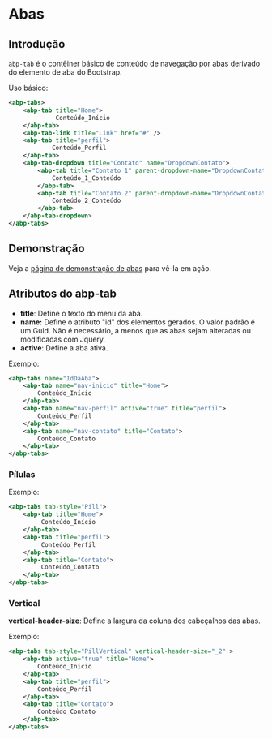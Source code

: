 # Abas

## Introdução

`abp-tab` é o contêiner básico de conteúdo de navegação por abas derivado do elemento de aba do Bootstrap.

Uso básico:

````xml
<abp-tabs>
    <abp-tab title="Home">
             Conteúdo_Início
    </abp-tab>
    <abp-tab-link title="Link" href="#" />
    <abp-tab title="perfil">
            Conteúdo_Perfil
    </abp-tab>
    <abp-tab-dropdown title="Contato" name="DropdownContato">
        <abp-tab title="Contato 1" parent-dropdown-name="DropdownContato">
            Conteúdo_1_Conteúdo
        </abp-tab>
        <abp-tab title="Contato 2" parent-dropdown-name="DropdownContato">
            Conteúdo_2_Conteúdo
        </abp-tab>
    </abp-tab-dropdown>
</abp-tabs>
````

## Demonstração

Veja a [página de demonstração de abas](https://bootstrap-taghelpers.abp.io/Components/Tabs) para vê-la em ação.

## Atributos do abp-tab

- **title**: Define o texto do menu da aba.
- **name:** Define o atributo "id" dos elementos gerados. O valor padrão é um Guid. Não é necessário, a menos que as abas sejam alteradas ou modificadas com Jquery.
- **active**: Define a aba ativa.

Exemplo:

````xml
<abp-tabs name="IdDaAba">
    <abp-tab name="nav-inicio" title="Home">
        Conteúdo_Início
    </abp-tab>   
    <abp-tab name="nav-perfil" active="true" title="perfil">
        Conteúdo_Perfil
    </abp-tab>
    <abp-tab name="nav-contato" title="Contato">
        Conteúdo_Contato
    </abp-tab>
</abp-tabs>
````

### Pílulas

Exemplo:

````xml
<abp-tabs tab-style="Pill">
    <abp-tab title="Home">
         Conteúdo_Início
    </abp-tab>
    <abp-tab title="perfil">
         Conteúdo_Perfil
    </abp-tab>
    <abp-tab title="Contato">
         Conteúdo_Contato
    </abp-tab>
</abp-tabs>
````

### Vertical

**vertical-header-size**: Define a largura da coluna dos cabeçalhos das abas.

Exemplo:

````xml
<abp-tabs tab-style="PillVertical" vertical-header-size="_2" >
    <abp-tab active="true" title="Home">
        Conteúdo_Início
    </abp-tab>   
    <abp-tab title="perfil">
        Conteúdo_Perfil
    </abp-tab>
    <abp-tab title="Contato">
        Conteúdo_Contato
    </abp-tab>
</abp-tabs>
````